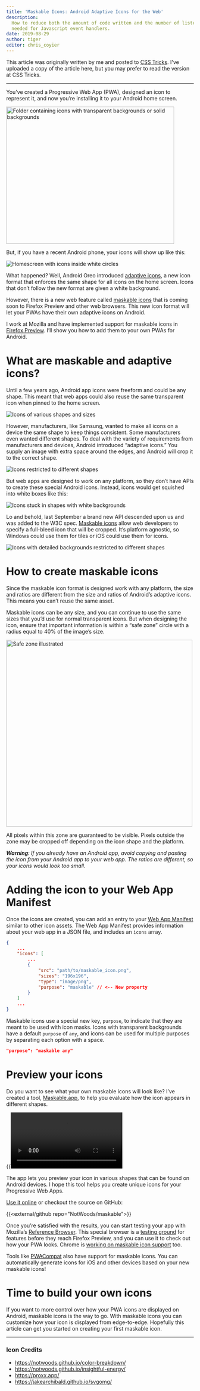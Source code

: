 ```yaml
---
title: 'Maskable Icons: Android Adaptive Icons for the Web'
description:
  How to reduce both the amount of code written and the number of listeners
  needed for Javascript event handlers.
date: 2019-08-29
author: tiger
editor: chris_coyier
---
```


This article was originally written by me and posted to
[CSS Tricks](https://css-tricks.com/maskable-icons-android-adaptive-icons-for-your-pwa/).
I've uploaded a copy of the article here, but you may prefer to read the version
at CSS Tricks.

---

You’ve created a Progressive Web App (<abbr>PWA</abbr>), designed an icon to
represent it, and now you’re installing it to your Android home screen.

<img src="folder.png" alt="Folder containing icons with transparent backgrounds or solid backgrounds" width="451" height="367">

But, if you have a recent Android phone, your icons will show up like this:

![Homescreen with icons inside white circles](launcher_screenshot.png)

What happened? Well, Android Oreo introduced
[adaptive icons](https://developer.android.com/guide/practices/ui_guidelines/icon_design_adaptive),
a new icon format that enforces the same shape for all icons on the home screen.
Icons that don’t follow the new format are given a white background.

However, there is a new web feature called
[maskable icons](https://www.w3.org/TR/appmanifest/#icon-masks) that is coming
soon to Firefox Preview and other web browsers. This new icon format will let
your <abbr>PWA</abbr>s have their own adaptive icons on Android.

I work at Mozilla and have implemented support for maskable icons in
[Firefox Preview](https://blog.mozilla.org/futurereleases/2019/06/27/reinventing-firefox-for-android-a-preview/).
I’ll show you how to add them to your own PWAs for Android.

# What are maskable and adaptive icons?

Until a few years ago, Android app icons were freeform and could be any shape.
This meant that web apps could also reuse the same transparent icon when pinned
to the home screen.

![Icons of various shapes and sizes](freeform.png)

However, manufacturers, like Samsung, wanted to make all icons on a device the
same shape to keep things consistent. Some manufacturers even wanted different
shapes. To deal with the variety of requirements from manufacturers and devices,
Android introduced “adaptive icons.” You supply an image with extra space around
the edges, and Android will crop it to the correct shape.

![Icons restricted to different shapes](manufactuers.png)

But web apps are designed to work on any platform, so they don’t have APIs to
create these special Android icons. Instead, icons would get squished into white
boxes like this:

![Icons stuck in shapes with white backgrounds](white_bg.png)

Lo and behold, last September a brand new API descended upon us and was added to
the W3C spec. [Maskable icons](https://www.w3.org/TR/appmanifest/#icon-masks)
allow web developers to specify a full-bleed icon that will be cropped. It’s
platform agnostic, so Windows could use them for tiles or iOS could use them for
icons.

![Icons with detailed backgrounds restricted to different shapes](masked.png)

# How to create maskable icons

Since the maskable icon format is designed work with any platform, the size and
ratios are different from the size and ratios of Android’s adaptive icons. This
means you can’t reuse the same asset.

Maskable icons can be any size, and you can continue to use the same sizes that
you’d use for normal transparent icons. But when designing the icon, ensure that
important information is within a “safe zone” circle with a radius equal to 40%
of the image’s size.

<img src="safe_zone.png" alt="Safe zone illustrated" width="500" height="500">

All pixels within this zone are guaranteed to be visible. Pixels outside the
zone may be cropped off depending on the icon shape and the platform.

_**Warning**: If you already have an Android app, avoid copying and pasting the
icon from your Android app to your web app. The ratios are different, so your
icons would look too small._

# Adding the icon to your Web App Manifest

Once the icons are created, you can add an entry to your
[Web App Manifest](https://developer.mozilla.org/en-US/docs/Web/Manifest)
similar to other icon assets. The Web App Manifest provides information about
your web app in a JSON file, and includes an `icons` array.

```json {hl_lines=[9]}
{
    ...
    "icons": [
        ...
        {
            "src": "path/to/maskable_icon.png",
            "sizes": "196x196",
            "type": "image/png",
            "purpose": "maskable" // <-- New property
        }
    ]
    ...
}
```

Maskable icons use a special new key, `purpose`, to indicate that they are meant
to be used with icon masks. Icons with transparent backgrounds have a default
`purpose` of `any`, and icons can be used for multiple purposes by separating
each option with a space.

```json
"purpose": "maskable any"
```

# Preview your icons

Do you want to see what your own maskable icons will look like? I’ve created a
tool, [Maskable.app](https://maskable.app), to help you evaluate how the icon
appears in different shapes.

{{<video src="maskable_app.mov">}}

The app lets you preview your icon in various shapes that can be found on
Android devices. I hope this tool helps you create unique icons for your
Progressive Web Apps.

[Use it online](https://maskable.app) or checkout the source on GitHub:

{{<external/github repo="NotWoods/maskable">}}

Once you’re satisfied with the results, you can start testing your app with
Mozilla’s
[Reference Browser](https://github.com/mozilla-mobile/reference-browser). This
special browser is a
[testing ground](https://discourse.mozilla.org/t/calling-all-test-pilots-reference-browser-ready-for-testing/35433)
for features before they reach Firefox Preview, and you can use it to check out
how your <abbr>PWA</abbr> looks. Chrome is
[working on maskable icon support](https://bugs.chromium.org/p/chromium/issues/detail?id=977173)
too.

Tools like [PWACompat](https://github.com/GoogleChromeLabs/pwacompat) also have
support for maskable icons. You can automatically generate icons for iOS and
other devices based on your new maskable icons!

# Time to build your own icons

If you want to more control over how your <abbr>PWA</abbr> icons are displayed
on Android, maskable icons is the way to go. With maskable icons you can
customize how your icon is displayed from edge-to-edge. Hopefully this article
can get you started on creating your first maskable icon.

---

### Icon Credits

- https://notwoods.github.io/color-breakdown/
- https://notwoods.github.io/insightful-energy/
- https://proxx.app/
- https://jakearchibald.github.io/svgomg/
